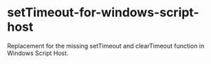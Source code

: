 setTimeout-for-windows-script-host
==================================

Replacement for the missing setTimeout and clearTimeout function in Windows Script Host.
